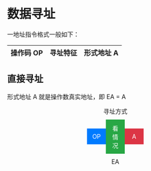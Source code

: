 # 数据寻址
一地址指令格式一般如下：

|操作码 OP |寻址特征 |形式地址 A | 
|---|---|---|

## 直接寻址
形式地址 A 就是操作数真实地址，即 EA = A
<div style="display: flex; flex-direction: column; align-items: center;">
  <div style="text-align: center; margin-bottom: 10px;">寻址方式</div>
  <div style="display: flex; align-items: center;">
    <div style="background-color: #007bff; color: white; padding: 10px; flex: 1; text-align: center;">OP</div>
    <div style="background-color: #28a745; color: white; padding: 10px; flex: 1; text-align: center;">看情况</div>
    <div style="background-color: #dc3545; color: white; padding: 10px; flex: 1; text-align: center;">A</div>
  </div>
  <div style="text-align: center; margin-top: 10px;">EA</div>
</div>
